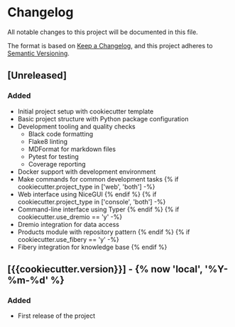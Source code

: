 # Changelog

All notable changes to this project will be documented in this file.

The format is based on [Keep a Changelog](https://keepachangelog.com/en/1.0.0/),
and this project adheres to [Semantic Versioning](https://semver.org/spec/v2.0.0.html).

## [Unreleased]

### Added

- Initial project setup with cookiecutter template
- Basic project structure with Python package configuration
- Development tooling and quality checks
  - Black code formatting
  - Flake8 linting
  - MDFormat for markdown files
  - Pytest for testing
  - Coverage reporting
- Docker support with development environment
- Make commands for common development tasks
{% if cookiecutter.project_type in ['web', 'both'] -%}
- Web interface using NiceGUI
{% endif %}
{% if cookiecutter.project_type in ['console', 'both'] -%}
- Command-line interface using Typer
{% endif %}
{% if cookiecutter.use_dremio == 'y' -%}
- Dremio integration for data access
- Products module with repository pattern
{% endif %}
{% if cookiecutter.use_fibery == 'y' -%}
- Fibery integration for knowledge base
{% endif %}

## [{{cookiecutter.version}}] - {% now 'local', '%Y-%m-%d' %}

### Added

- First release of the project
